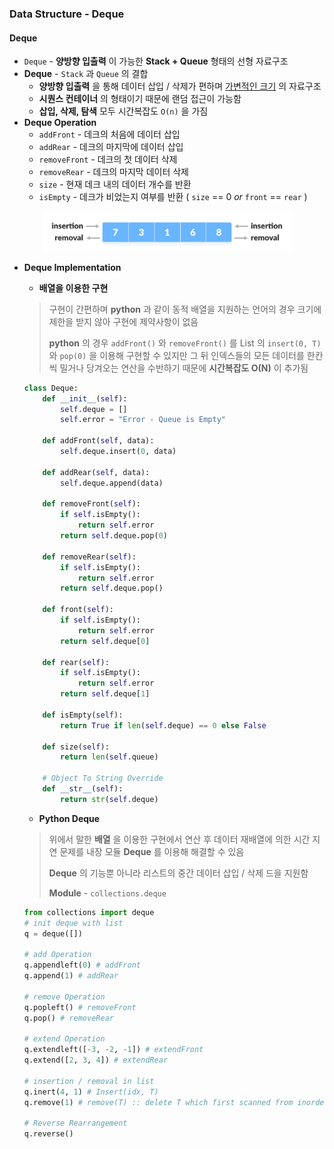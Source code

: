 ### Data Structure - Deque



#### Deque

- `Deque` - **양방향 입출력** 이 가능한 **Stack + Queue** 형태의 선형 자료구조
- **Deque** - `Stack` 과 `Queue` 의 결합
  - **양방향 입출력** 을 통해 데이터 삽입 / 삭제가 편하며 <u>가변적인 크기</u> 의 자료구조
  - **시퀀스 컨테이너** 의 형태이기 때문에 랜덤 접근이 가능함
  - **삽입, 삭제, 탐색** 모두 시간복잡도 `O(n)` 을 가짐
- **Deque Operation**
  - `addFront` - 데크의 처음에 데이터 삽입
  - `addRear` - 데크의 마지막에 데이터 삽입
  - `removeFront` - 데크의 첫 데이터 삭제
  - `removeRear` - 데크의 마지막 데이터 삭제
  - `size` - 현재 데크 내의 데이터 개수를 반환
  - `isEmpty` - 데크가 비었는지 여부를 반환 ( `size` == 0  *or* `front` == `rear` )

<p align="center"><img src="../../assets/img/deque.png" alt="Imgur" width="400" /></p> 

- **Deque Implementation**

  - **배열을 이용한 구현**

  > 구현이 간편하며 **python** 과 같이 동적 배열을 지원하는 언어의 경우 크기에 제한을 받지 않아 구현에 제약사항이 없음
  >
  > **python** 의 경우 `addFront()` 와 `removeFront()` 를 List 의 `insert(0, T)` 와  `pop(0)` 을 이용해 구현할 수 있지만 그 뒤 인덱스들의 모든 데이터를 한칸씩 밀거나 당겨오는 연산을 수반하기 때문에 **시간복잡도 O(N)** 이 추가됨

  ~~~python
  class Deque:
      def __init__(self):
          self.deque = []
          self.error = "Error - Queue is Empty"
      
      def addFront(self, data):
          self.deque.insert(0, data)
          
      def addRear(self, data):
          self.deque.append(data)
      
      def removeFront(self):
          if self.isEmpty():
              return self.error
          return self.deque.pop(0)
    
      def removeRear(self):
          if self.isEmpty():
              return self.error
          return self.deque.pop()
  
      def front(self):
          if self.isEmpty():
              return self.error
          return self.deque[0]
    
      def rear(self):
          if self.isEmpty():
              return self.error
          return self.deque[1]
    
      def isEmpty(self):
          return True if len(self.deque) == 0 else False
    
      def size(self):
          return len(self.queue)
  
      # Object To String Override
      def __str__(self):
          return str(self.deque)
  ~~~

  - **Python Deque**

  > 위에서 말한 **배열** 을 이용한 구현에서 연산 후 데이터 재배열에 의한 시간 지연 문제를 내장 모듈 **Deque** 를 이용해 해결할 수 있음
  >
  > **Deque** 의 기능뿐 아니라 리스트의 중간 데이터 삽입 / 삭제 드을 지원함
  >
  > **Module** - `collections.deque`

  ~~~python
  from collections import deque
  # init deque with list
  q = deque([])
  
  # add Operation
  q.appendleft(0) # addFront
  q.append(1) # addRear
  
  # remove Operation
  q.popleft() # removeFront
  q.pop() # removeRear
  
  # extend Operation
  q.extendleft([-3, -2, -1]) # extendFront
  q.extend([2, 3, 4]) # extendRear
  
  # insertion / removal in list
  q.inert(4, 1) # Insert(idx, T)
  q.remove(1) # remove(T) :: delete T which first scanned from inorder index
  
  # Reverse Rearrangement
  q.reverse()
  ~~~

